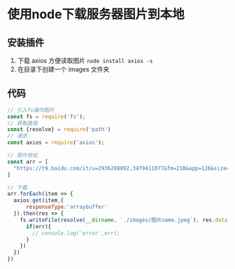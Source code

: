 # 使用node下载服务器图片到本地

## 安装插件
1. 下载 axios 方便读取图片
  `node install axios -s`
2. 在目录下创建一个 images 文件夹


## 代码

``` js
// 引入fs操作图片
const fs = require('fs');
// 获取路径
const {resolve} = require('path')
// 请求
const axios = require('axios');

// 图片地址
const arr = [
  "https://t9.baidu.com/it/u=2936288892,3479411077&fm=218&app=126&size=f242,150&n=0&f=GIF?s=C5E0B34272F481DA1CE1718A02007080&sec=1687885200&t=16d7780584c235d7c3e9ce8bcac56965"
]

// 下载
arr.forEach(item => {
  axios.get(item,{
      responseType:'arraybuffer'
  }).then(res => {
    fs.writeFile(resolve(__dirname, `./images/图片name.jpeg`), res.data, 'binary', (err)=>{
      if(err){
        // console.log('error',err);
      }
    })
  })
})
```